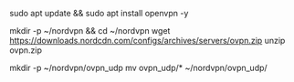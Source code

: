 sudo apt update && sudo apt install openvpn -y

mkdir -p ~/nordvpn && cd ~/nordvpn
wget https://downloads.nordcdn.com/configs/archives/servers/ovpn.zip
unzip ovpn.zip


mkdir -p ~/nordvpn/ovpn_udp
mv ovpn_udp/* ~/nordvpn/ovpn_udp/

